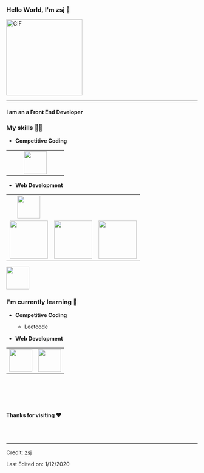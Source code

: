 ### Hello World, I'm zsj :purple_heart:
<img alt="GIF" src="https://media.giphy.com/media/Cmr1OMJ2FN0B2/giphy.gif" width = 200/>

-----
#### I am an a Front End Developer

### My skills :woman_technologist:
- **Competitive Coding**
<table>
<tbody>
 <tr>
<td align="center" width="50%">
<img height=60px src="https://www.vectorlogo.zone/logos/java/java-ar21.svg">
</td>
</tr>
</tbody>
</table>

- **Web Development**
<table>
<tbody>
 <tr>
<td align="center" width="33%">
<img height=60px src="https://www.vectorlogo.zone/logos/mysql/mysql-official.svg">
</td>
</td>

</tr>


<td align="center" width="33%">
<img height=100px src="https://www.vectorlogo.zone/logos/javascript/javascript-ar21.svg">

<td align="center" width="33%">
<img height=100px src="https://www.vectorlogo.zone/logos/nodejs/nodejs-ar21.svg">
</td>

<td align="center" width="33%">
<img height=100px src="https://www.vectorlogo.zone/logos/w3_html5/w3_html5-ar21.svg">
</td>
<tr>

 </tr>
</tbody>
</table>

<td align="center" width="50%">
<img height=60px src="https://www.vectorlogo.zone/logos/r-project/r-project-icon.svg">
</td>
</tr>
</tbody>
</table>

### I'm currently learning :open_book:
- **Competitive Coding**
  - Leetcode

- **Web Development**
<table>
<tbody>
 <tr>
<td align="center" width="50%">
<img height=60px src="https://www.vectorlogo.zone/logos/graphql/graphql-ar21.svg">
</td>
<td align="center" width="50%">
<img height=60px src="https://www.vectorlogo.zone/logos/reactjs/reactjs-ar21.svg">
</td>
</tr>
</tbody>
</table>


<br>

<br><br>

#### Thanks for visiting :heart:



<br>
<br>


----
Credit: [zsj](https://github.com/zsjun)

Last Edited on: 1/12/2020